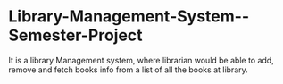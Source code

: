 # Library-Management-System--Semester-Project
It is a library Management system, where librarian would be able to add, remove and fetch books info from a list of all the books at library.
